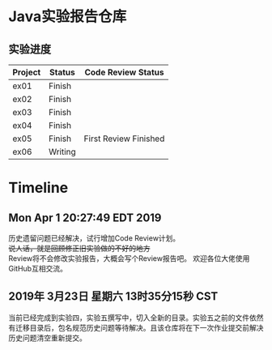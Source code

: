 # Java实验报告仓库

## 实验进度

|Project | Status |Code Review Status             | 
|--------|--------|-------------------------------|
|ex01    |Finish  |                               |
|ex02    |Finish  |                               |
|ex03    |Finish  |                               |
|ex04    |Finish  |                               |
|ex05    |Finish  |First Review Finished          |
|ex06    |Writing |                               |

# Timeline

Mon Apr  1 20:27:49 EDT 2019
----
历史遗留问题已经解决，试行增加Code Review计划。  
~~说人话，就是回顾修正旧实验做的不好的地方~~  
Review将不会修改实验报告，大概会写个Review报告吧。
欢迎各位大佬使用GitHub互相交流。

2019年 3月23日 星期六 13时35分15秒 CST
---
当前已经完成到实验四，实验五撰写中，切入全新的目录。实验五之前的文件依然有迁移目录后，包名规范历史问题等待解决。且该仓库将在下一次作业提交前解决历史问题清空重新提交。